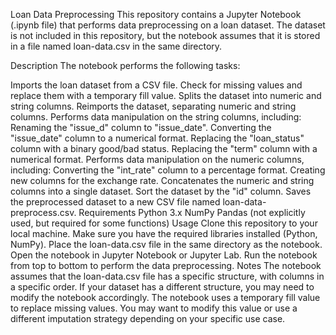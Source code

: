 Loan Data Preprocessing
This repository contains a Jupyter Notebook (.ipynb file) that performs data preprocessing on a loan dataset. The dataset is not included in this repository, but the notebook assumes that it is stored in a file named loan-data.csv in the same directory.

Description
The notebook performs the following tasks:

Imports the loan dataset from a CSV file.
Check for missing values and replace them with a temporary fill value.
Splits the dataset into numeric and string columns.
Reimports the dataset, separating numeric and string columns.
Performs data manipulation on the string columns, including:
Renaming the "issue_d" column to "issue_date".
Converting the "issue_date" column to a numerical format.
Replacing the "loan_status" column with a binary good/bad status.
Replacing the "term" column with a numerical format.
Performs data manipulation on the numeric columns, including:
Converting the "int_rate" column to a percentage format.
Creating new columns for the exchange rate.
Concatenates the numeric and string columns into a single dataset.
Sort the dataset by the "id" column.
Saves the preprocessed dataset to a new CSV file named loan-data-preprocess.csv.
Requirements
Python 3.x
NumPy
Pandas (not explicitly used, but required for some functions)
Usage
Clone this repository to your local machine.
Make sure you have the required libraries installed (Python, NumPy).
Place the loan-data.csv file in the same directory as the notebook.
Open the notebook in Jupyter Notebook or Jupyter Lab.
Run the notebook from top to bottom to perform the data preprocessing.
Notes
The notebook assumes that the loan-data.csv file has a specific structure, with columns in a specific order. If your dataset has a different structure, you may need to modify the notebook accordingly.
The notebook uses a temporary fill value to replace missing values. You may want to modify this value or use a different imputation strategy depending on your specific use case.
